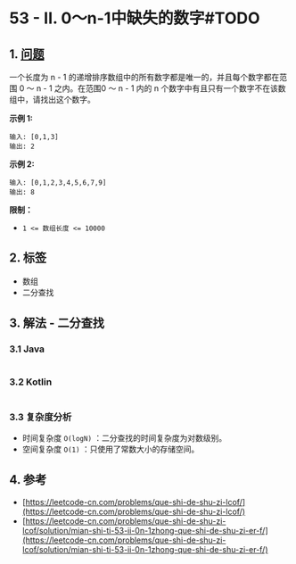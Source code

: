 # 53 - II. 0～n-1中缺失的数字\#TODO

## 1. [问题](https://leetcode-cn.com/problems/que-shi-de-shu-zi-lcof/)

一个长度为 n - 1 的递增排序数组中的所有数字都是唯一的，并且每个数字都在范围 0 ～ n - 1 之内。在范围0 ～ n - 1 内的 n 个数字中有且只有一个数字不在该数组中，请找出这个数字。

**示例 1:**

```text
输入: [0,1,3]
输出: 2
```

**示例 2:**

```text
输入: [0,1,2,3,4,5,6,7,9]
输出: 8
```

**限制：**

* `1 <= 数组长度 <= 10000`

## 2. 标签

* 数组
* 二分查找

## 3. 解法 - 二分查找

### 3.1 Java

```java

```

### 3.2 Kotlin

```kotlin

```

### 3.3 复杂度分析

* 时间复杂度 `O(logN)` ：二分查找的时间复杂度为对数级别。
* 空间复杂度 `O(1)` ：只使用了常数大小的存储空间。

## 4. 参考

* [https://leetcode-cn.com/problems/que-shi-de-shu-zi-lcof/](https://leetcode-cn.com/problems/que-shi-de-shu-zi-lcof/)
* [https://leetcode-cn.com/problems/que-shi-de-shu-zi-lcof/solution/mian-shi-ti-53-ii-0n-1zhong-que-shi-de-shu-zi-er-f/](https://leetcode-cn.com/problems/que-shi-de-shu-zi-lcof/solution/mian-shi-ti-53-ii-0n-1zhong-que-shi-de-shu-zi-er-f/)

